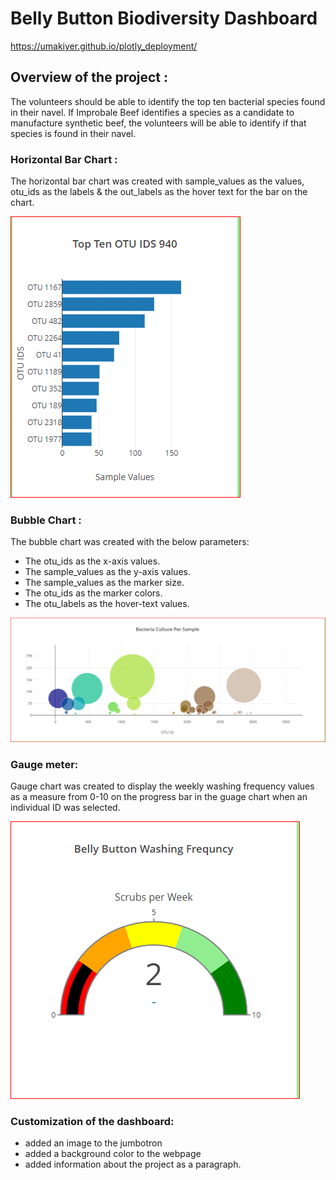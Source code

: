 # Belly Button Biodiversity Dashboard
https://umakiyer.github.io/plotly_deployment/

## Overview of the project :
The volunteers should be able to identify the top ten bacterial species found in their navel. If Improbale Beef identifies a species as a candidate to manufacture synthetic beef, the volunteers will be able to identify if that species is found in their navel.

### Horizontal Bar Chart :
The horizontal bar chart was created with sample_values as the values, otu_ids as the labels & the out_labels as the hover text for the bar on the chart. 

![image](./static/image/barchart.PNG)

### Bubble Chart :
The bubble chart was created with the below parameters: 
* The otu_ids as the x-axis values.
* The sample_values as the y-axis values.
* The sample_values as the marker size.
* The otu_ids as the marker colors.
* The otu_labels as the hover-text values.

![image](./static/image/bubblechart.PNG) 

### Gauge meter:
Gauge chart was created to display the weekly washing frequency values as a measure from 0-10 on the progress bar in the guage chart when an individual ID was selected.

![image](./static/image/guagechart.PNG)

### Customization of the dashboard:
* added an image to the jumbotron
* added a background color to the webpage
* added information about the project as a paragraph.


